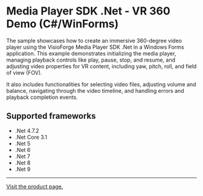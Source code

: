 ﻿# Media Player SDK .Net - VR 360 Demo (C#/WinForms)

The sample showcases how to create an immersive 360-degree video player using the VisioForge Media Player SDK .Net in a Windows Forms application. This example demonstrates initializing the media player, managing playback controls like play, pause, stop, and resume, and adjusting video properties for VR content, including yaw, pitch, roll, and field of view (FOV).

It also includes functionalities for selecting video files, adjusting volume and balance, navigating through the video timeline, and handling errors and playback completion events.

## Supported frameworks

* .Net 4.7.2
* .Net Core 3.1
* .Net 5
* .Net 6
* .Net 7
* .Net 8
* .Net 9

---

[Visit the product page.](https://www.visioforge.com/media-player-sdk-net)
